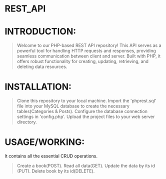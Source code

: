 # REST_API
# INTRODUCTION:
>Welcome to our PHP-based REST API repository! This API serves as a powerful tool for handling HTTP requests and responses, providing seamless communication between client and server. Built with PHP, it offers robust functionality for creating, updating, retrieving, and deleting data resources.
# INSTALLATION:
>Clone this repository to your local machine.
>Import the 'phprest.sql' file into your MySQL database to create the necessary tables(Categories & Posts).
>Configure the database connection settings in 'config.php'.
>Upload the project files to your web server directory.
# USAGE/WORKING:
It contains all the essential CRUD operations.
>Create a book(POST).
>Read all data(GET).
>Update the data by its id (PUT).
>Delete book by its id(DELETE).

